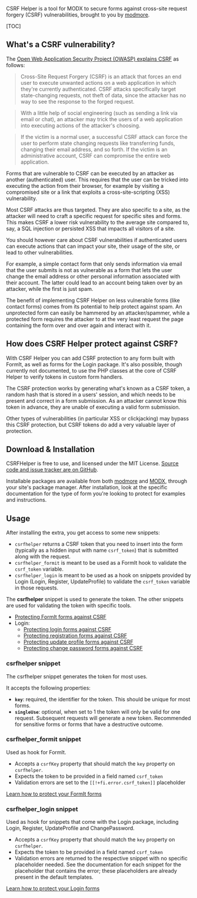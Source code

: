 CSRF Helper is a tool for MODX to secure forms against cross-site request forgery (CSRF) vulnerabilities, brought to you by [modmore](https://modmore.com/).

[TOC]

## What's a CSRF vulnerability?

The [Open Web Application Security Project (OWASP) explains CSRF](https://www.owasp.org/index.php/Cross-Site_Request_Forgery_(CSRF)) as follows:

> Cross-Site Request Forgery (CSRF) is an attack that forces an end user to
execute unwanted actions on a web application in which they're currently authenticated.
CSRF attacks specifically target state-changing requests, not theft of data, since the
attacker has no way to see the response to the forged request.

> With a little help of social engineering (such as sending a link via email or chat),
an attacker may trick the users of a web application into executing actions of the
attacker's choosing.

> If the victim is a normal user, a successful CSRF attack can force the user to perform
state changing requests like transferring funds, changing their email address, and so forth.
If the victim is an administrative account, CSRF can compromise the entire web application.

Forms that are vulnerable to CSRF can be executed by an attacker as another (authenticated) user. This requires that
the user can be tricked into executing the action from their browser, for example by visiting a compromised site
or a link that exploits a cross-site-scripting (XSS) vulnerability. 

Most CSRF attacks are thus targeted. They are also specific to a site, as the attacker will need to craft a specific
request for specific sites and forms. This makes CSRF a lower risk vulnerability to the average site compared to, say,
a SQL injection or persisted XSS that impacts all visitors of a site. 

You should however care about CSRF vulnerabilities if authenticated users can execute actions that can impact your
site, their usage of the site, or lead to other vulnerabilities. 

For example, a simple contact form that only sends information via email that the user submits is not as vulnerable
as a form  that lets the user change the email address or other personal information associated with their account. 
The latter could lead to an account being taken over by an attacker, while the first is just spam. 

The benefit of implementing CSRF Helper on less vulnerable forms (like contact forms) comes from its potential to help
protect against spam. An unprotected form can easily be hammered by an attacker/spammer, while a protected form requires
the attacker to at the very least request the page containing the form over and over again and interact with it.  

## How does CSRF Helper protect against CSRF?

With CSRF Helper you can add CSRF protection to any form built with FormIt, as well as forms for the Login package.
It's also possible, though currently not documented, to use the PHP classes at the core of CSRF Helper to verify tokens
in custom form handlers.

The CSRF protection works by generating what's known as a CSRF token, a random hash that is stored in a users' session,
and which needs to be present and correct in a form submission. As an attacker cannot know this token in advance, they
are unable of executing a valid form submission. 

Other types of vulnerabilities (in particular XSS or clickjacking) may bypass this CSRF protection, but CSRF tokens do
add a very valuable layer of protection. 

## Download & Installation

CSRFHelper is free to use, and licensed under the MIT License. [Source code and issue tracker are on GitHub](https://github.com/modmore/csrfhelper). 

Installable packages are available from both [modmore](https://modmore.com/extras/csrfhelper/) and [MODX](https://modx.com/extras/package/csrfhelper), through your site's package manager. After installation, look at the specific documentation for the type of form you're looking to protect for examples and instructions.

## Usage

After installing the extra, you get access to some new snippets: 

- `csrfhelper` returns a CSRF token that you need to insert into the form (typically as a hidden input with name `csrf_token`) that is submitted along with the request.
- `csrfhelper_formit` is meant to be used as a FormIt hook to validate the `csrf_token` variable.
- `csrfhelper_login` is meant to be used as a hook on snippets provided by Login (Login, Register, UpdateProfile) to validate the `csrf_token` variable in those requests.

The **csrfhelper** snippet is used to generate the token. The other snippets are used for validating the token with specific tools. 

- [Protecting FormIt forms against CSRF](FormIt)
- Login:
    - [Protecting login forms against CSRF](Login/Login)
    - [Protecting registration forms against CSRF](Login/Register)
    - [Protecting update profile forms against CSRF](Login/UpdateProfile)
    - [Protecting change password forms against CSRF](Login/ChangePassword)

### csrfhelper snippet

The csrfhelper snippet generates the token for most uses.

It accepts the following properties:

- **`key`**: required, the identifier for the token. This should be unique for most forms. 
- **`singleUse`**: optional, when set to 1 the token will only be valid for one request. Subsequent requests will generate a new token. Recommended for sensitive forms or forms that have a destructive outcome. 

### csrfhelper_formit snippet

Used as hook for FormIt. 

- Accepts a `csrfKey` property that should match the `key` property on `csrfhelper`. 
- Expects the token to be provided in a field named `csrf_token`
- Validation errors are set to the `[[!+fi.error.csrf_token]]` placeholder

[Learn how to protect your FormIt forms](FormIt)

### csrfhelper_login snippet

Used as hook for snippets that come with the Login package, including Login, Register, UpdateProfile and ChangePassword. 

- Accepts a `csrfKey` property that should match the `key` property on `csrfhelper`. 
- Expects the token to be provided in a field named `csrf_token`
- Validation errors are returned to the respective snippet with no specific placeholder needed. See the documentation for each snippet for the placeholder that contains the error; these placeholders are already present in the default templates. 

[Learn how to protect your Login forms](Login/Login)

